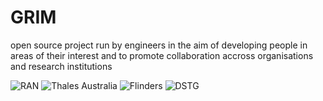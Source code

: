 # GRIM
open source project run by engineers in the aim of developing people in areas of their interest and to promote collaboration accross organisations and research institutions


![RAN](http://news.navy.gov.au/images/cache/746x497/crop/images%7Ccms-image-000005282.jpg)
![Thales Australia](https://upload.wikimedia.org/wikipedia/commons/thumb/4/43/Thales.svg/2000px-Thales.svg.png)
![Flinders](https://www.resthaven.asn.au/wp-content/uploads/2017/02/Flinder-Uni-Logo-web.png)
![DSTG](https://pbs.twimg.com/profile_images/791416563555454977/QzRGG7aA_400x400.jpg)
